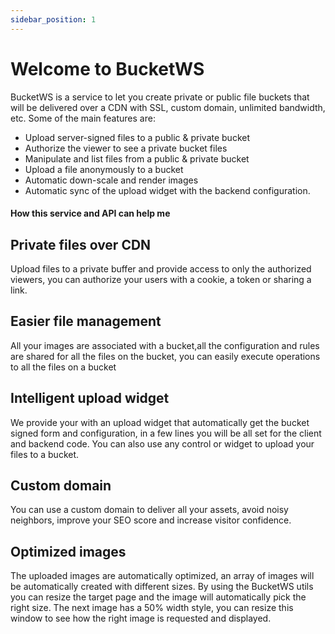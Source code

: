 ```yaml
---
sidebar_position: 1
---
```


# Welcome to BucketWS

BucketWS is a service to let you create private or public file buckets that will be delivered over a CDN with SSL, custom domain, unlimited bandwidth, etc. Some of the main features are:

- Upload server-signed files to a public & private bucket
- Authorize the viewer to see a private bucket files
- Manipulate and list files from a public & private bucket
- Upload a file anonymously to a bucket
- Automatic down-scale and render images
- Automatic sync of the upload widget with the backend configuration.

#### How this service and API can help me

## Private files over CDN

Upload files to a private buffer and provide access to only the authorized viewers, you can authorize your users with a cookie, a token or sharing a link.

## Easier file management

All your images are associated with a bucket,all the configuration and rules are shared for all the files on the bucket, you can easily execute operations to all the files on a bucket

## Intelligent upload widget

We provide your with an upload widget that automatically get the bucket signed form and configuration, in a few lines you will be all set for the client and backend code.
You can also use any control or widget to upload your files to a bucket.

## Custom domain

You can use a custom domain to deliver all your assets, avoid noisy neighbors, improve your SEO score and increase visitor confidence.

## Optimized images

The uploaded images are automatically optimized, an array of images will be automatically created with different sizes.
By using the BucketWS utils you can resize the target page and the image will automatically pick the right size.
The next image has a 50% width style, you can resize this window to see how the right image is requested and displayed.

<div style={{
display: 'flex',
justifyContent: 'center'
}}>
<img style={{width: '50%', margin: 'auto'}} data-src="https://util-files.listws.com/_PWSR_/files/minimaps/buckets/photos/7a81c6468fb464ce04b9e323f9c5a8e1.jpg/xs.webp" />
</div>
